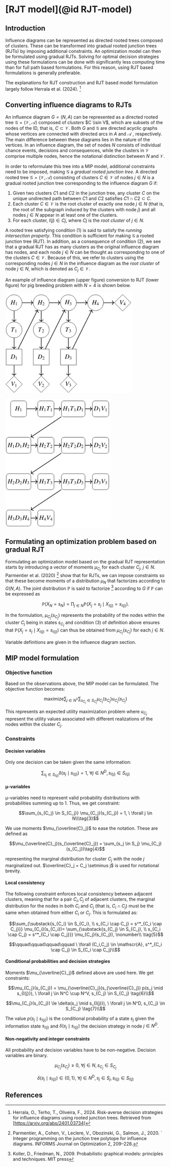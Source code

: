# [RJT model](@id RJT-model)
## Introduction
Influence diagrams can be represented as directed rooted trees composed of clusters. These can be transformed into gradual rooted junction trees (RJTs) by imposing additional constraints. An optimization model can then be formulated using gradual RJTs. Solving for optimal decision strategies using these formulations can be done with significantly less computing time than for full path based formulations. For this reason, using RJT based formulations is generally preferable.

The explanations for RJT construction and RJT based model formulation largely follow Herrala et al. (2024). [^1]

## Converting influence diagrams to RJTs

An influence diagram $G = (N, A)$ can be represented as a directed rooted tree $\mathscr{G} = (\mathscr{V}, \mathscr{A})$ composed of *clusters* $C \isin V$, which are subsets of the nodes of the ID, that is, $C \subset \mathscr{V}$. Both $G$ and $\mathscr{G}$ are directed acyclic graphs whose vertices are connected with directed arcs in $A$ and $\mathscr{A}$ , respectively. The main difference between these diagrams lies in the nature of the vertices. In an influence diagram, the set of nodes $N$ consists of individual chance events, decisions and consequences, while the clusters in $\mathscr{V}$ comprise multiple nodes, hence the notational distinction between $N$ and $\mathscr{V}$.

In order to reformulate this tree into a MIP model, additional constraints need to be imposed, making $\mathscr{G}$ a *gradual rooted junction tree*. A directed rooted tree $\mathscr{G} = (\mathscr{V}, \mathscr{A})$ consisting of clusters $C \in \mathscr{V}$ of nodes $j \in N$ is a gradual rooted junction tree corresponding to the influence diagram $G$ if:

 1. Given two clusters $C1$ and $C2$ in the junction tree, any cluster $C$ on the unique undirected path between $C1$ and $C2$ satisfies $C1 \cap C2 \subset C$. 
 2. Each cluster $C \in \mathscr{V}$ is the root cluster of exactly one node $j \in N$ (that is, the root of the subgraph induced by the clusters with node $j$) and all nodes $j \in N$ appear in at least one of the clusters.
 3. For each cluster, $I(j) \in Cj$, where $Cj$ is the _root cluster_ of $j \in N$.

A rooted tree satisfying condition (1) is said to satisfy the *running intersection property*. This condition is sufficient for making $\mathscr{G}$ a rooted junction tree (RJT). In addition, as a consequence of condition (2), we see that a gradual RJT has as many clusters as the original influence diagram has nodes, and each node $j \in N$ can be thought as corresponding to one of the clusters $C \in \mathscr{V}$. Because of this, we refer to clusters using the corresponding nodes $j \in N$ in the influence diagram as the *root cluster* of node $j \in N$, which is denoted as $C_j \in \mathscr{V}$.

An example of influence diagram (upper figure) conversion to RJT (lower figure) for pig breeding problem with $N=4$ is shown below.

<img src="figures/pig_breeding_N=4.jpg" width="400"> <br>

<img src="figures/pig_breeding_rjt_N=4.jpg" width="330">

## Formulating an optimization problem based on gradual RJT

Formulating an optimization model based on the gradual RJT representation starts by introducing a vector of moments $\mu_{C_j}$ for each cluster $C_j, \ j \in N$. Parmentier et al. (2020) [^2] show that for RJTs, we can impose constraints so that these become moments of a distribution $\mu_N$ that factorizes according to $G(N,A)$. The joint distribution $\mathbb{P}$ is said to factorize [^3] according to $G$ if $\mathbb{P}$ can be expressed as 

$$\mathbb{P}(X_N = s_N) = \prod_{j \in N}\mathbb{P}(X_j=s_j \mid X_{I(j)}=s_{I(j)}).\tag{1}$$

In the formulation, $\mu_{C_j}(s_{C_j})$ represents the probability of the nodes within the cluster $C_j$ being in states $s_{C_j}$ and condition (3) of definition above ensures that $\mathbb{P}(X_j=s_j \mid X_{I(j)}=s_{I(j)})$ can thus be obtained from $\mu_{C_j}(s_{C_j})$ for each $j \in N$.

Variable definitions are given in the influence diagram section.

## MIP model formulation

### Objective function

Based on the observations above, the MIP model can be formulated. The objective function becomes:

$${\text{maximize}} \sum_{j \in N^V} \sum_{s_{C_j} \in S_{C_j}} \mu_{C_j}(s_{C_j}) u_{C_j}(s_{C_j})\tag{2}$$

This represents an expected utility maximization problem where $u_{C_j}$ represent the utility values associated with different realizations of the nodes within the cluster $C_j$.

### Constraints
#### Decision variables

Only one decision can be taken given the same information:

$$\sum_{s_j \in S_{I(j)}}\delta (s_j \mid s_{I(j)})=1, \ \forall j \in N^D, s_{I(j)} \in S_{I(j)}\tag{3}$$

#### μ-variables

μ-variables need to represent valid probability distributions with probabilities summing up to 1. Thus, we get constraint:

$$\sum_{s_{C_j} \in S_{C_j}} \mu_{C_j}(s_{C_j}) = 1, \ \forall j \in N\\\tag{3}$$

We use moments $\mu_{\overline{C}_j}$ to ease the notation. These are defined as

$$\mu_{\overline{C}_j}(s_{\overline{C}_j}) = \sum_{s_j \in S_j} \mu_{C_j}(s_{C_j})\tag{4}$$


representing the marginal distribution for cluster $C_j$ with the node $j$ marginalized out. $\overline{C}_j = C_j \setminus j$ is used for notational brevity.


#### Local consistency

The following constraint enforces local consistency between adjacent clusters, meaning that for a pair $C_i, C_j$ of adjacent clusters, the marginal distribution for the nodes in both $C_i$ and $C_j$ (that is, $C_i \cap C_j$) must be the same when obtained from either $C_i$ or $C_j$. This is formulated as:

$$\sum_{\substack{s_{C_i} \in S_{C_i}, \\ s_{C_i \cap C_j} = s^*_{C_i \cap C_j}}} \mu_{C_i}(s_{C_i})= \sum_{\substack{s_{C_j} \in S_{C_j}, \\ s_{C_i \cap C_j} = s^*_{C_i \cap C_j}}} \mu_{C_j}(s_{C_j}),  \nonumber\\ \tag{5}$$

$$\qquad\qquad\qquad\qquad  \ \forall (C_i,C_j) \in \mathscr{A}, s^*_{C_i \cap C_j} \in S_{C_i \cap C_j}\\$$

#### Conditional probabilities and decision strategies

Moments $\mu_{\overline{C}_j}$ defined above are used here. We get constraints:

$$\mu_{C_j}(s_{C_j}) = \mu_{\overline{C}_j}(s_{\overline{C}_j}) p(s_j \mid s_{I(j)}), \ \forall j \in N^C \cup N^V, s_{C_j} \in S_{C_j} \tag{6}\\$$

$$\mu_{C_j}(s_{C_j}) \le \delta(s_j \mid s_{I(j)}), \ \forall j \in N^D, s_{C_j} \in S_{C_j} \tag{7}\\$$

The value $p(s_j \mid s_{I(j)})$ is the conditional probability of a state $s_j$ given the information state $s_{I(j)}$ and $\delta(s_j \mid s_{I(j)})$ the decision strategy in node $j \in N^D$.

#### Non-negativity and integer constraints

All probability and decision variables have to be non-negative. Decision variables are binary.

$$\mu_{C_j}(s_{C_j}) \ge 0, \ \forall j \in N, s_{C_j} \in S_{C_j}\tag{8}$$

$$\delta(s_j \mid s_{I(j)}) \in \{0,1\}, \ \forall j \in N^D, s_j \in S_j, s_{I(j)} \in S_{I(j)}\tag{9}$$








## References

[^1]: Herrala, O., Terho, T., Oliveira, F., 2024. Risk-averse decision strategies for influence diagrams using rooted junction trees. Retrieved from [https://arxiv.org/abs/2401.03734]

[^2]: Parmentier, A., Cohen, V., Leclere, V., Obozinski, G., Salmon, J., 2020. `
Integer programming on the junction tree polytope for influence diagrams. INFORMS Journal on Optimization 2, 209–228.

[^3]: Koller, D., Friedman, N., 2009. Probabilistic graphical models: principles
and techniques. MIT press